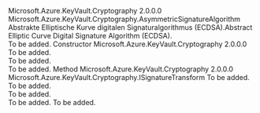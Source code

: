 <Type Name="Ecdsa" FullName="Microsoft.Azure.KeyVault.Cryptography.Algorithms.Ecdsa">
  <TypeSignature Language="C#" Value="public abstract class Ecdsa : Microsoft.Azure.KeyVault.Cryptography.AsymmetricSignatureAlgorithm" />
  <TypeSignature Language="ILAsm" Value=".class public auto ansi abstract beforefieldinit Ecdsa extends Microsoft.Azure.KeyVault.Cryptography.AsymmetricSignatureAlgorithm" />
  <TypeSignature Language="DocId" Value="T:Microsoft.Azure.KeyVault.Cryptography.Algorithms.Ecdsa" />
  <TypeSignature Language="VB.NET" Value="Public MustInherit Class Ecdsa&#xA;Inherits AsymmetricSignatureAlgorithm" />
  <TypeSignature Language="F#" Value="type Ecdsa = class&#xA;    inherit AsymmetricSignatureAlgorithm" />
  <AssemblyInfo>
    <AssemblyName>Microsoft.Azure.KeyVault.Cryptography</AssemblyName>
    <AssemblyVersion>2.0.0.0</AssemblyVersion>
  </AssemblyInfo>
  <Base>
    <BaseTypeName>Microsoft.Azure.KeyVault.Cryptography.AsymmetricSignatureAlgorithm</BaseTypeName>
  </Base>
  <Interfaces />
  <Docs>
    <summary>
            <span data-ttu-id="f2bf0-101">Abstrakte Elliptische Kurve digitalen Signaturalgorithmus (ECDSA).</span><span class="sxs-lookup"><span data-stu-id="f2bf0-101">Abstract Elliptic Curve Digital Signature Algorithm (ECDSA).</span></span>
            </summary>
    <remarks>To be added.</remarks>
  </Docs>
  <Members>
    <Member MemberName=".ctor">
      <MemberSignature Language="C#" Value="protected Ecdsa (string name);" />
      <MemberSignature Language="ILAsm" Value=".method familyhidebysig specialname rtspecialname instance void .ctor(string name) cil managed" />
      <MemberSignature Language="DocId" Value="M:Microsoft.Azure.KeyVault.Cryptography.Algorithms.Ecdsa.#ctor(System.String)" />
      <MemberSignature Language="VB.NET" Value="Protected Sub New (name As String)" />
      <MemberSignature Language="F#" Value="new Microsoft.Azure.KeyVault.Cryptography.Algorithms.Ecdsa : string -&gt; Microsoft.Azure.KeyVault.Cryptography.Algorithms.Ecdsa" Usage="new Microsoft.Azure.KeyVault.Cryptography.Algorithms.Ecdsa name" />
      <MemberType>Constructor</MemberType>
      <AssemblyInfo>
        <AssemblyName>Microsoft.Azure.KeyVault.Cryptography</AssemblyName>
        <AssemblyVersion>2.0.0.0</AssemblyVersion>
      </AssemblyInfo>
      <Parameters>
        <Parameter Name="name" Type="System.String" />
      </Parameters>
      <Docs>
        <param name="name">To be added.</param>
        <summary>To be added.</summary>
        <remarks>To be added.</remarks>
      </Docs>
    </Member>
    <Member MemberName="CreateSignatureTransform">
      <MemberSignature Language="C#" Value="protected static Microsoft.Azure.KeyVault.Cryptography.ISignatureTransform CreateSignatureTransform (System.Security.Cryptography.AsymmetricAlgorithm key, string algorithmName);" />
      <MemberSignature Language="ILAsm" Value=".method familystatic hidebysig class Microsoft.Azure.KeyVault.Cryptography.ISignatureTransform CreateSignatureTransform(class System.Security.Cryptography.AsymmetricAlgorithm key, string algorithmName) cil managed" />
      <MemberSignature Language="DocId" Value="M:Microsoft.Azure.KeyVault.Cryptography.Algorithms.Ecdsa.CreateSignatureTransform(System.Security.Cryptography.AsymmetricAlgorithm,System.String)" />
      <MemberSignature Language="VB.NET" Value="Protected Shared Function CreateSignatureTransform (key As AsymmetricAlgorithm, algorithmName As String) As ISignatureTransform" />
      <MemberSignature Language="F#" Value="static member CreateSignatureTransform : System.Security.Cryptography.AsymmetricAlgorithm * string -&gt; Microsoft.Azure.KeyVault.Cryptography.ISignatureTransform" Usage="Microsoft.Azure.KeyVault.Cryptography.Algorithms.Ecdsa.CreateSignatureTransform (key, algorithmName)" />
      <MemberType>Method</MemberType>
      <AssemblyInfo>
        <AssemblyName>Microsoft.Azure.KeyVault.Cryptography</AssemblyName>
        <AssemblyVersion>2.0.0.0</AssemblyVersion>
      </AssemblyInfo>
      <ReturnValue>
        <ReturnType>Microsoft.Azure.KeyVault.Cryptography.ISignatureTransform</ReturnType>
      </ReturnValue>
      <Parameters>
        <Parameter Name="key" Type="System.Security.Cryptography.AsymmetricAlgorithm" />
        <Parameter Name="algorithmName" Type="System.String" />
      </Parameters>
      <Docs>
        <param name="key">To be added.</param>
        <param name="algorithmName">To be added.</param>
        <summary>To be added.</summary>
        <returns>To be added.</returns>
        <remarks>To be added.</remarks>
      </Docs>
    </Member>
  </Members>
</Type>